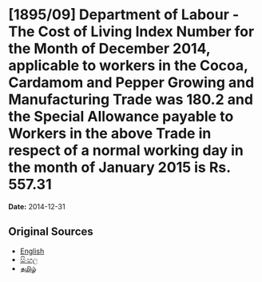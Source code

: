 # [1895/09] Department of Labour - The Cost of Living Index Number for the Month of December 2014, applicable to workers in the Cocoa, Cardamom and Pepper Growing and Manufacturing Trade was 180.2 and the Special Allowance payable to Workers in the above Trade in respect of a normal working day in the month of January 2015 is Rs. 557.31

**Date:** 2014-12-31

## Original Sources

- [English](https://documents.gov.lk/view/extra-gazettes/2014/12/1895-09_E.pdf)
- [සිංහල](https://documents.gov.lk/view/extra-gazettes/2014/12/1895-09_S.pdf)
- [தமிழ்](https://documents.gov.lk/view/extra-gazettes/2014/12/1895-09_T.pdf)
